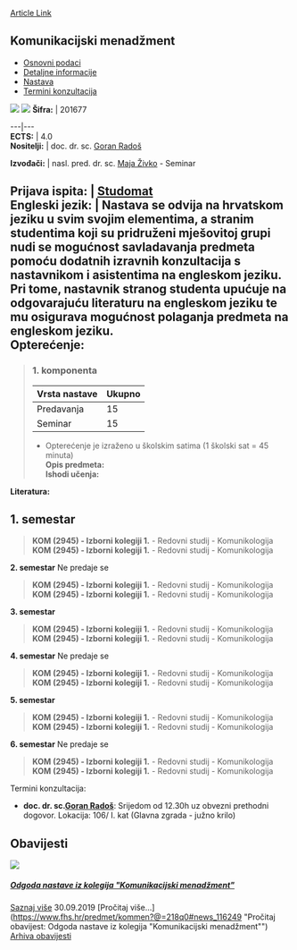 [Article Link](https://www.fhs.hr/predmet/kommen)

## Komunikacijski menadžment
  * [Osnovni podaci](https://www.fhs.hr/predmet/kommen#v1id-904830_173636_1_0 "Osnovni podaci")
  * [Detaljne informacije](https://www.fhs.hr/predmet/kommen#v1id-904830_173636_1_1 "Detaljne informacije")
  * [Nastava](https://www.fhs.hr/predmet/kommen#v1id-904830_173636_1_2 "Nastava")
  * [Termini konzultacija](https://www.fhs.hr/predmet/kommen#v1id-904830_173636_1_3 "Termini konzultacija")


[![](https://www.fhs.hr/img/flags/gif/hr.gif)](https://www.fhs.hr/predmet/kommen) [![](https://www.fhs.hr/img/flags/gif/gb.gif)](https://www.fhs.hr/en/course/comman)
**Šifra:** |  201677  
  
---|---  
**ECTS:** |  4.0   
**Nositelji:** |  doc. dr. sc. [Goran Radoš](https://www.fhs.hr/djelatnik/goran.rados)   
  
**Izvođači:** |  nasl. pred. dr. sc. [Maja Živko](https://www.fhs.hr/djelatnik/maja.zivko) - Seminar  
  
**Prijava ispita:** |  [Studomat](http://www.isvu.hr/studomat)  
**Engleski jezik:** |  Nastava se odvija na hrvatskom jeziku u svim svojim elementima, a stranim studentima koji su pridruženi mješovitoj grupi nudi se mogućnost savladavanja predmeta pomoću dodatnih izravnih konzultacija s nastavnikom i asistentima na engleskom jeziku. Pri tome, nastavnik stranog studenta upućuje na odgovarajuću literaturu na engleskom jeziku te mu osigurava mogućnost polaganja predmeta na engleskom jeziku.   
**Opterećenje:**  
---  
> ### 1. komponenta
> | Vrsta nastave | Ukupno  
> ---|---  
> Predavanja | 15  
> Seminar | 15  
> * Opterećenje je izraženo u školskim satima (1 školski sat = 45 minuta)   
**Opis predmeta:**  
> **Ishodi učenja:**  

  
**Literatura:**  

  
**1. semestar**  
---  
> **KOM (2945) - Izborni kolegiji 1.** - Redovni studij - Komunikologija  
>  **KOM (2945) - Izborni kolegiji 1.** - Redovni studij - Komunikologija  
>   
  
**2. semestar** Ne predaje se  
> **KOM (2945) - Izborni kolegiji 1.** - Redovni studij - Komunikologija  
>  **KOM (2945) - Izborni kolegiji 1.** - Redovni studij - Komunikologija  
>   
  
**3. semestar**  
> **KOM (2945) - Izborni kolegiji 1.** - Redovni studij - Komunikologija  
>  **KOM (2945) - Izborni kolegiji 1.** - Redovni studij - Komunikologija  
>   
  
**4. semestar** Ne predaje se  
> **KOM (2945) - Izborni kolegiji 1.** - Redovni studij - Komunikologija  
>  **KOM (2945) - Izborni kolegiji 1.** - Redovni studij - Komunikologija  
>   
  
**5. semestar**  
> **KOM (2945) - Izborni kolegiji 1.** - Redovni studij - Komunikologija  
>  **KOM (2945) - Izborni kolegiji 1.** - Redovni studij - Komunikologija  
>   
  
**6. semestar** Ne predaje se  
> **KOM (2945) - Izborni kolegiji 1.** - Redovni studij - Komunikologija  
>  **KOM (2945) - Izborni kolegiji 1.** - Redovni studij - Komunikologija  
>   
Termini konzultacija: 
  * **doc. dr. sc.[Goran Radoš](https://www.fhs.hr/djelatnik/goran.rados)**: 
Srijedom od 12.30h uz obvezni prethodni dogovor.
Lokacija: 106/ I. kat (Glavna zgrada - južno krilo) 


## Obavijesti
[ ![](https://www.fhs.hr/_pub/themes_static/hrstud2024/default/img/default_news.jpg) ](https://www.fhs.hr/predmet/kommen?@=218q0#news_116249)
#####  [Odgoda nastave iz kolegija "Komunikacijski menadžment"](https://www.fhs.hr/predmet/kommen?@=218q0#news_116249)
[Saznaj više](https://www.fhs.hr/predmet/kommen?@=218q0#news_116249)
30.09.2019
[Pročitaj više...](https://www.fhs.hr/predmet/kommen?@=218q0#news_116249 "Pročitaj obavijest: Odgoda nastave iz kolegija "Komunikacijski menadžment"")
[Arhiva obavijesti](https://www.fhs.hr/predmet/kommen?@=2189j#news_116249 "Arhiva obavijesti")
